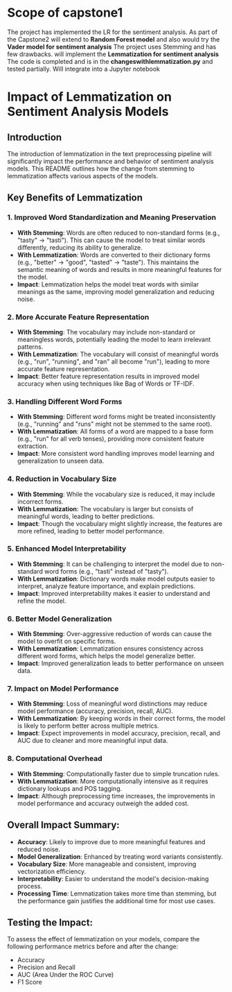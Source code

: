 # Scope of capstone1
The project has implemented the LR for the sentiment analysis. As part of the Capstone2 will extend to **Random Forest model** and also would try the **Vader model for sentiment analysis**
The project uses Stemming and has few drawbacks. will implement the **Lemmatization for sentiment analysis**
The code is completed and is in the **changeswithlemmatization.py** and tested partially. Will integrate into a Jupyter notebook

#

# Impact of Lemmatization on Sentiment Analysis Models

## Introduction
The introduction of lemmatization in the text preprocessing pipeline will significantly impact the performance and behavior of sentiment analysis models. This README outlines how the change from stemming to lemmatization affects various aspects of the models.

## Key Benefits of Lemmatization

### 1. Improved Word Standardization and Meaning Preservation
- **With Stemming**: Words are often reduced to non-standard forms (e.g., "tasty" → "tasti"). This can cause the model to treat similar words differently, reducing its ability to generalize.
- **With Lemmatization**: Words are converted to their dictionary forms (e.g., "better" → "good", "tasted" → "taste"). This maintains the semantic meaning of words and results in more meaningful features for the model.
- **Impact**: Lemmatization helps the model treat words with similar meanings as the same, improving model generalization and reducing noise.

### 2. More Accurate Feature Representation
- **With Stemming**: The vocabulary may include non-standard or meaningless words, potentially leading the model to learn irrelevant patterns.
- **With Lemmatization**: The vocabulary will consist of meaningful words (e.g., "run", "running", and "ran" all become "run"), leading to more accurate feature representation.
- **Impact**: Better feature representation results in improved model accuracy when using techniques like Bag of Words or TF-IDF.

### 3. Handling Different Word Forms
- **With Stemming**: Different word forms might be treated inconsistently (e.g., "running" and "runs" might not be stemmed to the same root).
- **With Lemmatization**: All forms of a word are mapped to a base form (e.g., "run" for all verb tenses), providing more consistent feature extraction.
- **Impact**: More consistent word handling improves model learning and generalization to unseen data.

### 4. Reduction in Vocabulary Size
- **With Stemming**: While the vocabulary size is reduced, it may include incorrect forms.
- **With Lemmatization**: The vocabulary is larger but consists of meaningful words, leading to better predictions.
- **Impact**: Though the vocabulary might slightly increase, the features are more refined, leading to better model performance.

### 5. Enhanced Model Interpretability
- **With Stemming**: It can be challenging to interpret the model due to non-standard word forms (e.g., "tasti" instead of "tasty").
- **With Lemmatization**: Dictionary words make model outputs easier to interpret, analyze feature importance, and explain predictions.
- **Impact**: Improved interpretability makes it easier to understand and refine the model.

### 6. Better Model Generalization
- **With Stemming**: Over-aggressive reduction of words can cause the model to overfit on specific forms.
- **With Lemmatization**: Lemmatization ensures consistency across different word forms, which helps the model generalize better.
- **Impact**: Improved generalization leads to better performance on unseen data.

### 7. Impact on Model Performance
- **With Stemming**: Loss of meaningful word distinctions may reduce model performance (accuracy, precision, recall, AUC).
- **With Lemmatization**: By keeping words in their correct forms, the model is likely to perform better across multiple metrics.
- **Impact**: Expect improvements in model accuracy, precision, recall, and AUC due to cleaner and more meaningful input data.

### 8. Computational Overhead
- **With Stemming**: Computationally faster due to simple truncation rules.
- **With Lemmatization**: More computationally intensive as it requires dictionary lookups and POS tagging.
- **Impact**: Although preprocessing time increases, the improvements in model performance and accuracy outweigh the added cost.

## Overall Impact Summary:
- **Accuracy**: Likely to improve due to more meaningful features and reduced noise.
- **Model Generalization**: Enhanced by treating word variants consistently.
- **Vocabulary Size**: More manageable and consistent, improving vectorization efficiency.
- **Interpretability**: Easier to understand the model's decision-making process.
- **Processing Time**: Lemmatization takes more time than stemming, but the performance gain justifies the additional time for most use cases.

## Testing the Impact:
To assess the effect of lemmatization on your models, compare the following performance metrics before and after the change:
- Accuracy
- Precision and Recall
- AUC (Area Under the ROC Curve)
- F1 Score

